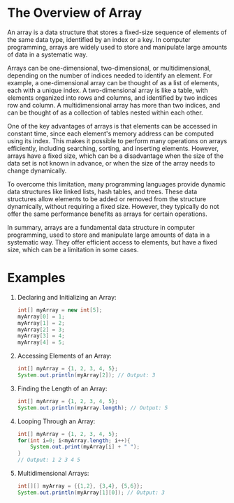 # The Overview of Array
An array is a data structure that stores a 
fixed-size sequence of elements of the same
data type, identified by an index or a key. 
In computer programming, arrays are widely 
used to store and manipulate large amounts
of data in a systematic way.

Arrays can be one-dimensional, two-dimensional, 
or multidimensional, depending on the number
of indices needed to identify an element.
For example, a one-dimensional array can 
be thought of as a list of elements, each
with a unique index. A two-dimensional array 
is like a table, with elements organized into
rows and columns, and identified by two indices 
row and column. A multidimensional array 
has more than two indices, and can be thought
of as a collection of tables nested within 
each other.

One of the key advantages of arrays is that 
elements can be accessed in constant time, 
since each element's memory address can be 
computed using its index. This makes it possible
to perform many operations on arrays efficiently,
including searching, sorting, and inserting 
elements. However, arrays have a fixed size,
which can be a disadvantage when the size of 
the data set is not known in advance, or when 
the size of the array needs to change 
dynamically.

To overcome this limitation, many programming
languages provide dynamic data structures like
linked lists, hash tables, and trees. These 
data structures allow elements to be added or
removed from the structure dynamically, without
requiring a fixed size. However, they typically
do not offer the same performance benefits as 
arrays for certain operations.

In summary, arrays are a fundamental data structure
in computer programming, used to store and manipulate 
large amounts of data in a systematic way. 
They offer efficient access to elements, but have 
a fixed size, which can be a limitation in some 
cases.

# Examples
1. Declaring and Initializing an Array:
    ```java
    int[] myArray = new int[5];
    myArray[0] = 1;
    myArray[1] = 2;
    myArray[2] = 3;
    myArray[3] = 4;
    myArray[4] = 5;
    ```
2. Accessing Elements of an Array:
    ```java
    int[] myArray = {1, 2, 3, 4, 5};
    System.out.println(myArray[2]); // Output: 3
   ```

3. Finding the Length of an Array:
    ```java
    int[] myArray = {1, 2, 3, 4, 5};
    System.out.println(myArray.length); // Output: 5
    ```

4. Looping Through an Array:
    ```java
    int[] myArray = {1, 2, 3, 4, 5};
    for(int i=0; i<myArray.length; i++){
        System.out.print(myArray[i] + " ");
    }
    // Output: 1 2 3 4 5
    ```

5. Multidimensional Arrays:
    ```java
    int[][] myArray = {{1,2}, {3,4}, {5,6}};
    System.out.println(myArray[1][0]); // Output: 3
    ```